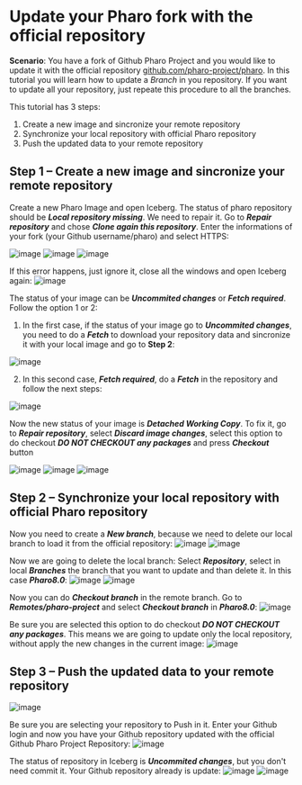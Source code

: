 # Update your Pharo fork with the official repository

**Scenario**: You have a fork of Github Pharo Project and you would like to update it with the official repository [github.com/pharo-project/pharo](github.com/pharo-project/pharo). 
In this tutorial you will learn how to update a *Branch* in you repository. 
If you want to update all your repository, just repeate this procedure to all the branches.  

This tutorial has 3 steps: 

1. Create a new image and sincronize your remote repository
2. Synchronize your local repository with official Pharo repository
3. Push the updated data to your remote repository 

## Step 1 – Create a new image and sincronize your remote repository

Create a new Pharo Image and open Iceberg. The status of pharo repository should be **_Local repository missing_**. We need to repair it. Go to **_Repair repository_** and chose **_Clone again this repository_**. 
Enter the informations of your fork (your Github username/pharo) and select HTTPS:

![image](https://user-images.githubusercontent.com/39618015/60343940-b9fce600-99b5-11e9-94e3-ea1f26f3c3b7.png)
![image](https://user-images.githubusercontent.com/39618015/60344050-faf4fa80-99b5-11e9-862c-75cb9633877c.png)
![image](https://user-images.githubusercontent.com/39618015/60344108-15c76f00-99b6-11e9-9b6e-3106c33609e3.png)

If this error happens, just ignore it, close all the windows and open Iceberg again:
![image](https://user-images.githubusercontent.com/39618015/60344173-368fc480-99b6-11e9-938c-503a1de05a0c.png)

The status of your image can be **_Uncommited changes_** or **_Fetch required_**. Follow the option 1 or 2:

1. In the first case, if the status of your image go to **_Uncommited changes_**, you need to do a **_Fetch_** to download your repository data and sincronize it with your local image and go to **Step 2**:

![image](https://user-images.githubusercontent.com/39618015/60344218-53c49300-99b6-11e9-82c6-b05d725cb025.png)

2. In this second case, **_Fetch required_**, do a **_Fetch_** in the repository and follow the next steps:

![image](https://user-images.githubusercontent.com/39618015/60452215-59c4a900-9c2e-11e9-9409-5c82bc19eb9b.png)

Now the new status of your image is **_Detached Working Copy_**. To fix it, go to **_Repair repository_**, select **_Discard image changes_**, select this option to do checkout **_DO NOT CHECKOUT any packages_** and press **_Checkout_** button

![image](https://user-images.githubusercontent.com/39618015/60451687-ea9a8500-9c2c-11e9-8682-14e6b085f9b2.png)
![image](https://user-images.githubusercontent.com/39618015/60451711-fd14be80-9c2c-11e9-8de6-4c4622880dcd.png)
![image](https://user-images.githubusercontent.com/39618015/60452771-980e9800-9c2f-11e9-9a05-1512a665ef67.png)

## Step 2 – Synchronize your local repository with official Pharo repository

Now you need to create a **_New branch_**, because we need to delete our local branch to load it from the official repository:
![image](https://user-images.githubusercontent.com/39618015/60453327-29cad500-9c31-11e9-9c5c-4ec293248023.png)
![image](https://user-images.githubusercontent.com/39618015/60344288-7fe01400-99b6-11e9-922e-e42f3ebb4c31.png)

Now we are going to delete the local branch:
Select **_Repository_**, select in local **_Branches_** the branch that you want to update and than delete it. In this case **_Pharo8.0_**:
![image](https://user-images.githubusercontent.com/39618015/60453532-b07fb200-9c31-11e9-9afb-33b05561d878.png)
![image](https://user-images.githubusercontent.com/39618015/60344406-c6357300-99b6-11e9-8580-ac30fd30c108.png)

Now you can do **_Checkout branch_** in the remote branch. 
Go to **_Remotes/pharo-project_** and select **_Checkout branch_** in **_Pharo8.0_**:
![image](https://user-images.githubusercontent.com/39618015/60344474-ea914f80-99b6-11e9-83fa-2df3fd8cfe6d.png)

Be sure you are selected this option to do checkout **_DO NOT CHECKOUT any packages_**. 
This means we are going to update only the local repository, without apply the new changes in the current image:
![image](https://user-images.githubusercontent.com/39618015/60453766-559a8a80-9c32-11e9-897c-75a5f0146c9c.png)

## Step 3 – Push the updated data to your remote repository 

![image](https://user-images.githubusercontent.com/39618015/60344592-30e6ae80-99b7-11e9-93ae-38e69772a8c5.png)

Be sure you are selecting your repository to Push in it. 
Enter your Github login and now you have your Github repository updated with the official Github Pharo Project Repository:
![image](https://user-images.githubusercontent.com/39618015/60454247-a5c61c80-9c33-11e9-8c45-e3f502cbc8b6.png)

The status of repository in Iceberg is **_Uncommited changes_**, but you don't need commit it.
Your Github repository already is update:
![image](https://user-images.githubusercontent.com/39618015/60344707-6f7c6900-99b7-11e9-8b18-36238107224f.png)
![image](https://user-images.githubusercontent.com/39618015/60344735-80c57580-99b7-11e9-9098-349a9d4b0598.png)
